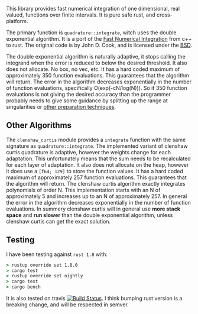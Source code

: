 This library provides fast numerical integration of one dimensional, real valued, functions over finite intervals. It is pure safe rust, and cross-platform. 

The primary function is `quadrature::integrate`, witch uses the double exponential algorithm. It is a port of the [Fast Numerical Integration](https://www.codeproject.com/kb/recipes/fastnumericalintegration.aspx) from c++ to rust. The original code is by John D. Cook, and is licensed under the [BSD](https://opensource.org/licenses/bsd-license.php).

The double exponential algorithm is naturally adaptive, it stops calling the integrand when the error is reduced to below the desired threshold. 
It also does not allocate. No box, no vec, etc. 
It has a hard coded maximum of approximately 350 function evaluations. This guarantees that the algorithm will return. 
The error in the algorithm decreases exponentially in the number of function evaluations, specifically O(exp(-cN/log(N))). So if 350 function evaluations is not giving the desired accuracy than the programmer probably needs to give some guidance by splitting up the range at singularities or [other preparation techniques](http://www.johndcook.com/blog/2012/02/21/care-and-treatment-of-singularities/).

Other Algorithms
----
The `clenshaw_curtis` module provides a `integrate` function with the same signature as `quadrature::integrate`. 
The implemented variant of clenshaw curtis quadrature is adaptive, however the weights change for each adaptation. This unfortunately means that the sum needs to be recalculated for each layer of adaptation. 
It also does not allocate on the heap, however it does use a `[f64; 129]` to store the function values. It has a hard coded maximum of approximately 257 function evaluations. This guarantees that the algorithm will return.
The clenshaw curtis algorithm exactly integrates polynomials of order N. This implementation starts with an N of approximately 5 and increases up to an N of approximately 257. In general the error in the algorithm decreases exponentially in the number of function evaluations. In summery clenshaw curtis will in general use **more stack space** and **run slower** than the double exponential algorithm, unless clenshaw curtis can get the exact solution.

Testing
----
I have been testing against `rust 1.8` with:
```cmd
> rustup override set 1.8.0
> cargo test
> rustup override set nightly
> cargo test
> cargo bench
```
It is also tested on travis [![Build Status](https://travis-ci.org/Eh2406/quadrature.svg?branch=master)](https://travis-ci.org/Eh2406/quadrature).
I think bumping rust version is a breaking change, and will be respected in semver.
